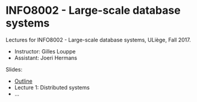 # INFO8002 - Large-scale database systems

Lectures for INFO8002 - Large-scale database systems, ULiège, Fall 2017.

- Instructor: Gilles Louppe
- Assistant: Joeri Hermans

Slides:

- [Outline](https://glouppe.github.io/info8002-large-scale-database-systems/?p=outline.md)
- Lecture 1: Distributed systems
- ...
